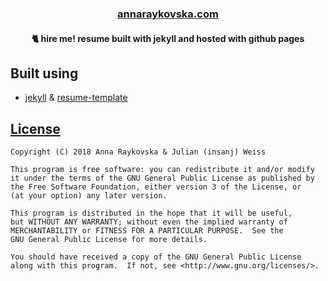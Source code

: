 <p align="center">
   <h3 align="center"><a href="https://annaraykovska.com">annaraykovska.com</a></h3>
   <h4 align="center">🐈 hire me! resume built with jekyll and hosted with github pages</h4>
</p>

## Built using

- [jekyll](https://github.com/jekyll/jekyll) & [resume-template](https://github.com/jglovier/resume-template)

## [License](LICENSE)

	Copyright (C) 2018 Anna Raykovska & Julian (insanj) Weiss

	This program is free software: you can redistribute it and/or modify
	it under the terms of the GNU General Public License as published by
	the Free Software Foundation, either version 3 of the License, or
	(at your option) any later version.

	This program is distributed in the hope that it will be useful,
	but WITHOUT ANY WARRANTY; without even the implied warranty of
	MERCHANTABILITY or FITNESS FOR A PARTICULAR PURPOSE.  See the
	GNU General Public License for more details.

	You should have received a copy of the GNU General Public License
	along with this program.  If not, see <http://www.gnu.org/licenses/>.

